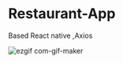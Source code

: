 # Restaurant-App
Based React native ,Axios 



![ezgif com-gif-maker](https://user-images.githubusercontent.com/60879097/97772061-33d44f00-1b69-11eb-99ea-f7073e398909.gif)
